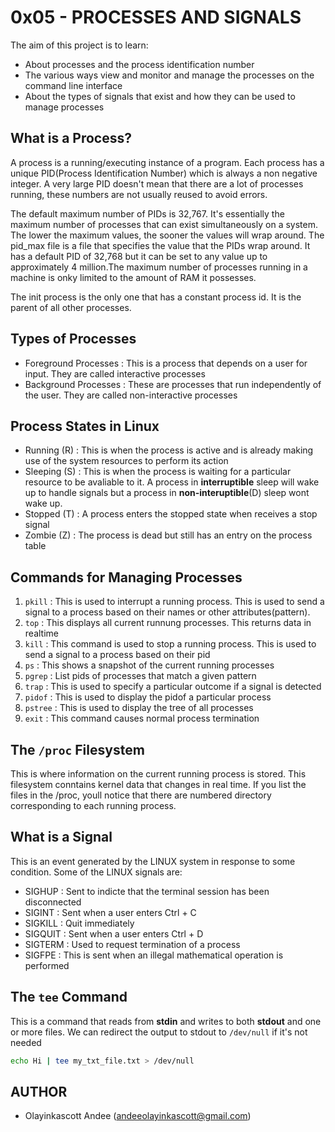 # 0x05 - PROCESSES AND SIGNALS
The aim of this project is to learn:
* About processes and the process identification number
* The various ways view and monitor and manage the processes on the command line interface
* About the types of signals that exist and how they can be used to manage processes

## What is a Process?
A process is a running/executing instance of a program. Each process has a unique PID(Process Identification Number) which is always a non negative integer. A very large PID doesn't mean that there are a lot of processes running, these numbers are not usually reused to avoid errors.

The default maximum number of PIDs is 32,767. It's essentially the maximum number of processes that can exist simultaneously on a system. The lower the maximum values, the sooner the values will wrap around. The pid_max file is a file that specifies the value that the PIDs wrap around. It has a default PID of 32,768 but it can be set to any value up to approximately 4 million.The maximum number of processes running in a machine is onky limited to the amount of RAM it possesses.

The init process is the only one that has a constant process id. It is the parent of all other processes.

## Types of Processes
* Foreground Processes : This is a process that depends on a user for input. They are called interactive processes
* Background Processes : These are processes that run independently of the user. They are called non-interactive processes

## Process States in Linux
* Running (R) : This is when the process is active and is already making use of the system resources to perform its action
* Sleeping (S) : This is when the process is waiting for a particular resource to be avaliable to it. A process in **interruptible** sleep will wake up to handle signals but a process in **non-interuptible**(D) sleep wont wake up.
* Stopped (T) : A process enters the stopped state when receives a stop signal
* Zombie (Z) : The process is dead but still has an entry on the process table

## Commands for Managing Processes
1. `pkill` : This is used to interrupt a running process. This is used to send a signal to a process based on their names or other attributes(pattern).
2. `top` : This displays all current runnung processes. This returns data in realtime
3. `kill` : This command is used to stop a running process. This is used to send a signal to a process based on their pid
4. `ps` : This shows a snapshot of the current running processes
5. `pgrep` : List pids of processes that match a given pattern
6. `trap` : This is used to specify a particular outcome if a signal is detected
7. `pidof` : This is used to display the pidof a particular process
8. `pstree` : This is used to display the tree of all processes
9. `exit` : This command causes normal process termination

## The `/proc` Filesystem
This is where information on the current running process is stored. This filesystem conntains kernel data that changes in real time. If you list the files in the /proc, youll notice that there are numbered directory corresponding to each running process.

## What is a Signal
This is an event generated by the LINUX system in response to some condition. Some of the LINUX signals are:

* SIGHUP : Sent to indicte that the terminal session has been disconnected
* SIGINT : Sent when a user enters Ctrl + C
* SIGKILL : Quit immediately
* SIGQUIT : Sent when a user enters Ctrl + D
* SIGTERM : Used to request termination of a process
* SIGFPE : This is sent when an illegal mathematical operation is performed

## The `tee` Command
This is a command that reads from **stdin** and writes to both **stdout** and one or more files. We can redirect the output to stdout to `/dev/null` if it's not needed

```bash
echo Hi | tee my_txt_file.txt > /dev/null
```

## AUTHOR
* Olayinkascott Andee (andeeolayinkascott@gmail.com)
